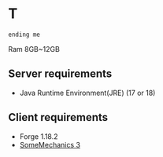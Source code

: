 # T

`ending me`

Ram 8GB~12GB

## Server requirements

- Java Runtime Environment(JRE) (17 or 18)

## Client requirements

- Forge 1.18.2
- [SomeMechanics 3](https://jenkins.misilelaboratory.xyz/job/modpack-build/lastSuccessfulBuild/artifact/somemechaincs.7z)
